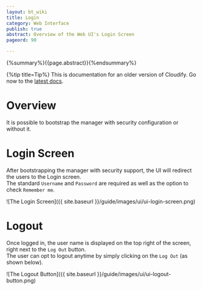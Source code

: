 ```yaml
---
layout: bt_wiki
title: Login
category: Web Interface
publish: true
abstract: Overview of the Web UI's Login Screen
pageord: 90

---
```


{%summary%}{{page.abstract}}{%endsummary%}

{%tip title=Tip%}
This is documentation for an older version of Cloudify. Go now to the [latest docs](https://docs.cloudify.co/4.2.0/manager_webui/overview/).

# Overview
It is possible to bootstrap the manager with security configuration or without it.

# Login Screen
After bootstrapping the manager with security support, the UI will redirect the users to the Login screen.<br>
The standard `Username` and `Password` are required as well as the option to check `Remember me`. <br>

![The Login Screen]({{ site.baseurl }}/guide/images/ui/ui-login-screen.png)

# Logout
Once logged in, the user name is displayed on the top right of the screen, right next to the `Log Out` button. <br>
The user can opt to logout anytime by simply clicking on the `Log Out` (as shown below). <br>

![The Logout Button]({{ site.baseurl }}/guide/images/ui/ui-logout-button.png)
